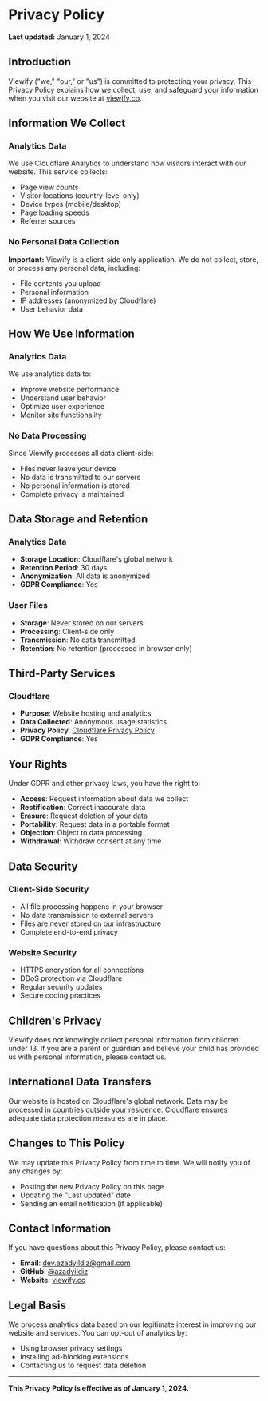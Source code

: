# Privacy Policy

**Last updated:** January 1, 2024

## Introduction

Viewify ("we," "our," or "us") is committed to protecting your privacy. This Privacy Policy explains how we collect, use, and safeguard your information when you visit our website at [viewify.co](https://viewify.co).

## Information We Collect

### Analytics Data
We use Cloudflare Analytics to understand how visitors interact with our website. This service collects:
- Page view counts
- Visitor locations (country-level only)
- Device types (mobile/desktop)
- Page loading speeds
- Referrer sources

### No Personal Data Collection
**Important:** Viewify is a client-side only application. We do not collect, store, or process any personal data, including:
- File contents you upload
- Personal information
- IP addresses (anonymized by Cloudflare)
- User behavior data

## How We Use Information

### Analytics Data
We use analytics data to:
- Improve website performance
- Understand user behavior
- Optimize user experience
- Monitor site functionality

### No Data Processing
Since Viewify processes all data client-side:
- Files never leave your device
- No data is transmitted to our servers
- No personal information is stored
- Complete privacy is maintained

## Data Storage and Retention

### Analytics Data
- **Storage Location**: Cloudflare's global network
- **Retention Period**: 30 days
- **Anonymization**: All data is anonymized
- **GDPR Compliance**: Yes

### User Files
- **Storage**: Never stored on our servers
- **Processing**: Client-side only
- **Transmission**: No data transmitted
- **Retention**: No retention (processed in browser only)

## Third-Party Services

### Cloudflare
- **Purpose**: Website hosting and analytics
- **Data Collected**: Anonymous usage statistics
- **Privacy Policy**: [Cloudflare Privacy Policy](https://www.cloudflare.com/privacy/)
- **GDPR Compliance**: Yes

## Your Rights

Under GDPR and other privacy laws, you have the right to:
- **Access**: Request information about data we collect
- **Rectification**: Correct inaccurate data
- **Erasure**: Request deletion of your data
- **Portability**: Request data in a portable format
- **Objection**: Object to data processing
- **Withdrawal**: Withdraw consent at any time

## Data Security

### Client-Side Security
- All file processing happens in your browser
- No data transmission to external servers
- Files are never stored on our infrastructure
- Complete end-to-end privacy

### Website Security
- HTTPS encryption for all connections
- DDoS protection via Cloudflare
- Regular security updates
- Secure coding practices

## Children's Privacy

Viewify does not knowingly collect personal information from children under 13. If you are a parent or guardian and believe your child has provided us with personal information, please contact us.

## International Data Transfers

Our website is hosted on Cloudflare's global network. Data may be processed in countries outside your residence. Cloudflare ensures adequate data protection measures are in place.

## Changes to This Policy

We may update this Privacy Policy from time to time. We will notify you of any changes by:
- Posting the new Privacy Policy on this page
- Updating the "Last updated" date
- Sending an email notification (if applicable)

## Contact Information

If you have questions about this Privacy Policy, please contact us:

- **Email**: [dev.azadyildiz@gmail.com](mailto:dev.azadyildiz@gmail.com)
- **GitHub**: [@azadyildiz](https://github.com/azadyildiz/)
- **Website**: [viewify.co](https://viewify.co)

## Legal Basis

We process analytics data based on our legitimate interest in improving our website and services. You can opt-out of analytics by:
- Using browser privacy settings
- Installing ad-blocking extensions
- Contacting us to request data deletion

---

**This Privacy Policy is effective as of January 1, 2024.** 